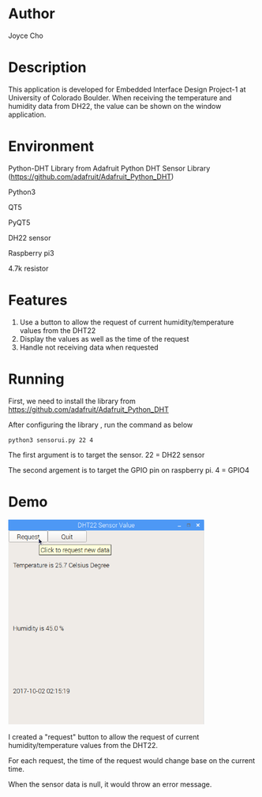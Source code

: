 # Author
Joyce Cho 

# Description
This application is developed for Embedded Interface Design Project-1 at University of Colorado Boulder. When receiving the temperature and humidity data from DH22, the value can be shown on the window application. 

# Environment
Python-DHT Library from Adafruit Python DHT Sensor Library (https://github.com/adafruit/Adafruit_Python_DHT)

Python3

QT5

PyQT5

DH22 sensor

Raspberry pi3

4.7k resistor

# Features
1. Use a button to allow the request of current humidity/temperature values from the DHT22
2. Display the values as well as the time of the request
3. Handle not receiving data when requested

# Running
First, we need to install the library from https://github.com/adafruit/Adafruit_Python_DHT

After configuring the library ,  run the command as below
```
python3 sensorui.py 22 4
```
The first argument is to target the sensor. 22 = DH22 sensor

The second argement is to target the GPIO pin on raspberry pi. 4 = GPIO4

# Demo
![alt text](https://github.com/Joycechocho/PyQT5_DH22/blob/master/demo.png)

I created a "request" button to allow the request of current humidity/temperature values from the DHT22.

For each request, the time of the request would change base on the current time. 

When the sensor data is null, it would throw an error message. 
